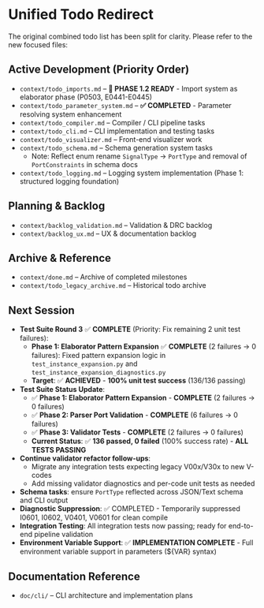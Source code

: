 # Unified Todo Redirect

The original combined todo list has been split for clarity. Please refer to the new focused files:

## Active Development (Priority Order)
- `context/todo_imports.md` – **🚀 PHASE 1.2 READY** - Import system as elaborator phase (P0503, E0441-E0445)
- `context/todo_parameter_system.md` – **✅ COMPLETED** - Parameter resolving system enhancement
- `context/todo_compiler.md` – Compiler / CLI pipeline tasks
- `context/todo_cli.md` – CLI implementation and testing tasks
- `context/todo_visualizer.md` – Front-end visualizer work
- `context/todo_schema.md` – Schema generation system tasks
  - Note: Reflect enum rename `SignalType` → `PortType` and removal of `PortConstraints` in schema docs
 - `context/todo_logging.md` – Logging system implementation (Phase 1: structured logging foundation)

## Planning & Backlog
- `context/backlog_validation.md` – Validation & DRC backlog
- `context/backlog_ux.md` – UX & documentation backlog

## Archive & Reference
- `context/done.md` – Archive of completed milestones
- `context/todo_legacy_archive.md` – Historical todo archive

## Next Session
- **Test Suite Round 3** ✅ **COMPLETE** (Priority: Fix remaining 2 unit test failures):
  - **Phase 1: Elaborator Pattern Expansion** ✅ **COMPLETE** (2 failures → 0 failures): Fixed pattern expansion logic in `test_instance_expansion.py` and `test_instance_expansion_diagnostics.py`
  - **Target**: ✅ **ACHIEVED** - **100% unit test success** (136/136 passing)
- **Test Suite Status Update**:
  - ✅ **Phase 1: Elaborator Pattern Expansion** - **COMPLETE** (2 failures → 0 failures)
  - ✅ **Phase 2: Parser Port Validation** - **COMPLETE** (6 failures → 0 failures)
  - ✅ **Phase 3: Validator Tests** - **COMPLETE** (2 failures → 0 failures)
  - **Current Status**: ✅ **136 passed, 0 failed** (100% success rate) - **ALL TESTS PASSING**
- **Continue validator refactor follow-ups**:
  - Migrate any integration tests expecting legacy V00x/V30x to new V-codes
  - Add missing validator diagnostics and per-code unit tests as needed
- **Schema tasks**: ensure `PortType` reflected across JSON/Text schema and CLI output
- **Diagnostic Suppression**: ✅ COMPLETED - Temporarily suppressed I0601, I0602, V0401, V0601 for clean compile
- **Integration Testing**: All integration tests now passing; ready for end-to-end pipeline validation
- **Environment Variable Support**: ✅ **IMPLEMENTATION COMPLETE** - Full environment variable support in parameters (${VAR} syntax)

## Documentation Reference
- `doc/cli/` – CLI architecture and implementation plans